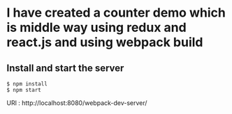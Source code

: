 # I have created a counter demo which is middle way using redux and react.js and using webpack build

## Install and start the server

```
$ npm install
$ npm start
```

URl :
http://localhost:8080/webpack-dev-server/
